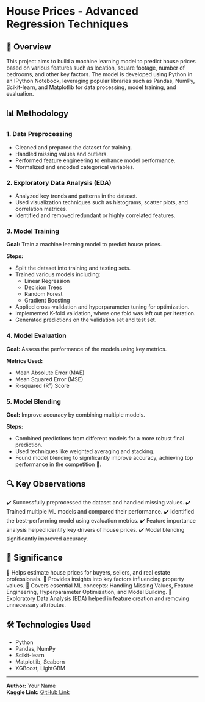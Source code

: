# House Prices - Advanced Regression Techniques

## 📌 Overview

This project aims to build a machine learning model to predict house prices based on various features such as location, square footage, number of bedrooms, and other key factors. The model is developed using Python in an IPython Notebook, leveraging popular libraries such as Pandas, NumPy, Scikit-learn, and Matplotlib for data processing, model training, and evaluation.

## 📊 Methodology

### 1. Data Preprocessing
- Cleaned and prepared the dataset for training.
- Handled missing values and outliers.
- Performed feature engineering to enhance model performance.
- Normalized and encoded categorical variables.

### 2. Exploratory Data Analysis (EDA)
- Analyzed key trends and patterns in the dataset.
- Used visualization techniques such as histograms, scatter plots, and correlation matrices.
- Identified and removed redundant or highly correlated features.

### 3. Model Training
**Goal:** Train a machine learning model to predict house prices.

**Steps:**
- Split the dataset into training and testing sets.
- Trained various models including:
  - Linear Regression
  - Decision Trees
  - Random Forest
  - Gradient Boosting
- Applied cross-validation and hyperparameter tuning for optimization.
- Implemented K-fold validation, where one fold was left out per iteration.
- Generated predictions on the validation set and test set.

### 4. Model Evaluation
**Goal:** Assess the performance of the models using key metrics.

**Metrics Used:**
- Mean Absolute Error (MAE)
- Mean Squared Error (MSE)
- R-squared (R²) Score

### 5. Model Blending
**Goal:** Improve accuracy by combining multiple models.

**Steps:**
- Combined predictions from different models for a more robust final prediction.
- Used techniques like weighted averaging and stacking.
- Found model blending to significantly improve accuracy, achieving top performance in the competition 🚀.

## 🔍 Key Observations
✔️ Successfully preprocessed the dataset and handled missing values.
✔️ Trained multiple ML models and compared their performance.
✔️ Identified the best-performing model using evaluation metrics.
✔️ Feature importance analysis helped identify key drivers of house prices.
✔️ Model blending significantly improved accuracy.

## 🌟 Significance

🔹 Helps estimate house prices for buyers, sellers, and real estate professionals.
🔹 Provides insights into key factors influencing property values.
🔹 Covers essential ML concepts: Handling Missing Values, Feature Engineering, Hyperparameter Optimization, and Model Building.
🔹 Exploratory Data Analysis (EDA) helped in feature creation and removing unnecessary attributes.

## 🛠 Technologies Used
- Python
- Pandas, NumPy
- Scikit-learn
- Matplotlib, Seaborn
- XGBoost, LightGBM

---
**Author:** Your Name  
**Kaggle Link:** [GitHub Link](https://www.kaggle.com/code/pavankumar017/house-prices-prediction-simple-model-blendingtop5/notebook)
